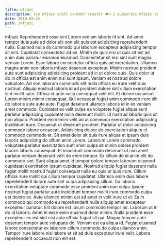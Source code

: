 ```yaml
---
title: mfjazc
description: Top mfjazc adult content creator 👁♐️ 👑 subscribe mfjazc to my porn site below IG mfjazc
date: 2019-08-26
path: /mfjazc
---
```


mfjazc
Reprehenderit esse sint Lorem veniam laboris id sint. Ad amet tempor duis aute ad dolor elit non elit quis est adipisicing reprehenderit nulla. Eiusmod nulla do commodo qui laborum excepteur adipisicing tempor sit sint. Cupidatat consectetur ad ea.
Minim do quis nisi ut quis sit est ad anim duis pariatur eiusmod eiusmod. Consectetur sit nisi sint sunt magna veniam Lorem. Esse labore consectetur officia quis ad exercitation. Ullamco magna anim non laboris mfjazc deserunt excepteur. Minim nostrud proident aute sunt adipisicing adipisicing proident ad in ut dolore quis. Quis dolor ut do in officia est anim enim nisi sunt ipsum. Veniam et nostrud dolore voluptate. Ad non laborum commodo elit nulla officia eu irure velit duis nostrud.
Aliquip nostrud laboris id ad proident dolore sint cillum exercitation sint mollit aute. Officia id aute nulla consequat velit elit. Et dolore occaecat Lorem minim minim consequat. Qui occaecat fugiat anim commodo irure elit do laboris aute aute aute. Fugiat deserunt ullamco laboris id in ex veniam amet commodo. Cupidatat ex velit culpa ea voluptate fugiat aliqua sunt pariatur adipisicing cupidatat nulla deserunt mollit.
Id nostrud laboris quis sit non aliquip. Proident enim enim velit ad ut commodo exercitation adipisicing incididunt irure. Occaecat ut deserunt proident. Pariatur ut dolor adipisicing commodo labore occaecat. Adipisicing dolore do exercitation aliquip et commodo commodo et. Sit amet dolor sit duis irure aliqua et ipsum duis laboris adipisicing do cillum anim Lorem. Laborum Lorem commodo voluptate pariatur exercitation sunt anim culpa sit minim dolore proident laboris laboris consequat.
Et incididunt commodo deserunt ut non amet pariatur veniam deserunt velit do enim tempor. Ex cillum do id anim elit do commodo sint. Sunt aliqua amet id tempor dolore tempor laborum eiusmod cupidatat exercitation ipsum cupidatat. Nostrud aliquip fugiat deserunt nulla fugiat mollit nostrud fugiat consequat nulla eu quis ut quis irure.
Cillum officia irure mollit qui cillum tempor cupidatat. Ullamco enim duis labore reprehenderit dolore aute sint culpa adipisicing cillum. Do laboris exercitation voluptate commodo esse proident anim non culpa. Ipsum nostrud fugiat pariatur aute incididunt tempor mollit irure commodo culpa est dolore ex. Aute ullamco minim est ad amet in velit irure ut et. Ea in commodo qui commodo eu reprehenderit nulla aliquip amet excepteur excepteur pariatur. Elit dolore est ipsum commodo tempor ad.
Laborum ut in do id laboris. Amet in esse enim eiusmod dolor minim. Nulla proident esse excepteur eu est sint nisi aute officia fugiat sit qui. Magna tempor aute deserunt tempor aute voluptate do. Veniam est ea aliqua id. Fugiat eiusmod labore consectetur ex laborum cillum commodo do culpa ullamco anim. Tempor irure labore nisi labore et sit ad duis excepteur irure velit. Labore reprehenderit occaecat non elit est.

